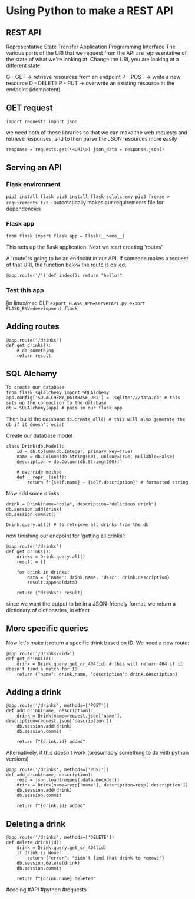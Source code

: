 # Using Python to make a REST API
## REST API
Representative State Transfer Application Programming Interface
The various parts of the URI that we request from the API are representative of the state of what we're looking at.  Change the URI, you are looking at a different state.

G - GET -> retrieve resources from an endpoint
P - POST -> write a new resource
D - DELETE
P - PUT -> overwrite an existing resource at the endpoint (idempotent)

## GET request
`import requests
import json`

we need both of these libraries so that we can make the web requests and retrieve responses, and to then parse the JSON resources more easily

`response = requests.get(\<URI\>)
json_data = response.json()`

## Serving an API
### Flask environment
`pip3 install flask
pip3 install flask-sqlalchemy
pip3 freeze > requirements.txt` - automatically makes our requirements file for dependencies

### Flask app
`from flask import flask
app = Flask(__name__)`

This sets up the flask application.  Next we start creating 'routes'

A 'route' is going to be an endpoint in our API.  If someone makes a request of that URI, the function below the route is called.

`@app.route('/')
def index():
	return "hello!"`

### Test this app
[in linux/mac CLI]
`export FLASK_APP=serverAPI.py
export FLASK_ENV=development
flask`

## Adding routes
```
@app.route('/drinks')
def get_drinks():
	# do something
	return result
```

## SQL Alchemy
```
To create our database
from flask_sqlalchemy import SQLAlchemy
app.config['SQLALCHEMY_DATABASE_URI'] = 'sqlite:///data.db' # this sets up the connection to the database
db = SQLAlchemy(app) # pass in our flask app
```

Then build the database
`db.create_all() # this will also generate the db if it doesn't exist`

Create our database model

```
class Drink(db.Model):
	id = db.Column(db.Integer, primary_key=True)
	name = db.Column(db.String(50), unique=True, nullable=False)
	description = db.Column(db.String(200))`

	# override method
	def __repr__(self):
		return f"{self.name} - {self.description}" # formatted string
```
		
Now add some drinks

```
drink = Drink(name="cola", description="delicious drink")
db.session.add(drink)
db.session.commit()

Drink.query.all() # to retrieve all drinks from the db
```

now finishing our endpoint for 'getting all drinks':

```
@app.route('/drinks')
def get_drinks():
	drinks = Drink.query.all()
	result = []
	
	for drink in drinks:
		data = {'name': drink.name, 'desc': drink.description}
		result.append(data)
		
	return {"drinks": result}
```

since we want the output to be in a JSON-friendly format, we return a dictionary of dictionaries, in effect

## More specific queries
Now let's make it return a specific drink based on ID.  We need a new route:

```
@app.route('/drinks/<id>')
def get_drink(id):
	drink = Drink.query.get_or_404(id) # this will return 404 if it doesn't find a match for ID
	return {"name": drink.name, "description": drink.description}
```

## Adding a drink
```
@app.route('/drinks', methods=['POST'])
def add_drink(name, description):
	drink = Drink(name=request.json['name'], description=request.json['description'])
	db.session.add(drink)
	db.session.commit

	return f"{drink.id} added"
```

Alternatively, if this doesn't work (presumably something to do with python versions)

```
@app.route('/drinks', methods=['POST'])
def add_drink(name, description):
	resp = json.load(request.data.decode())
	drink = Drink(name=resp['name'], description=resp['description'])
	db.session.add(drink)
	db.session.commit

	return f"{drink.id} added"
```

## Deleting a drink
```
@app.route('/drinks', methods=['DELETE'])
def delete_drink(id):
	drink = Drink.query.get_or_404(id)
	if drink is None:
		return {"error": "didn't find that drink to remove"}
	db.session.delete(drink)
	db.session.commit

	return f"{drink.name} deleted"
```

#coding #API #python #requests
